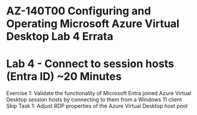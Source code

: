 # AZ-140T00 Configuring and Operating Microsoft Azure Virtual Desktop Lab 4 Errata

# Lab 4 - Connect to session hosts (Entra ID) ~20 Minutes

Exercise 1: Validate the functionality of Microsoft Entra joined Azure Virtual Desktop session hosts by connecting to them from a Windows 11 client <br>
Skip Task 1: Adjust RDP properties of the Azure Virtual Desktop host pool <br>

